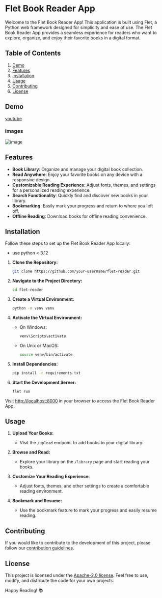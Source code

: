 # Flet Book Reader App

Welcome to the Flet Book Reader App! This application is built using Flet, a Python web framework designed for simplicity and ease of use. The Flet Book Reader App provides a seamless experience for readers who want to explore, organize, and enjoy their favorite books in a digital format.

## Table of Contents

1. [Demo](#demo)
2. [Features](#features)
3. [Installation](#installation)
4. [Usage](#usage)
5. [Contributing](#contributing)
6. [License](#license)

## Demo
[youtube](https://youtu.be/F_QveQ80s6I?si=WtHZYcrd9Lujm2nI)

### images
![image](https://github.com/phanstudio/flet-reader/assets/85735876/5feb5007-9c4d-4e18-8cb4-2e680f8573a7)

## Features

- **Book Library**: Organize and manage your digital book collection.
- **Read Anywhere**: Enjoy your favorite books on any device with a responsive design.
- **Customizable Reading Experience**: Adjust fonts, themes, and settings for a personalized reading experience.
- **Search Functionality**: Quickly find and discover new books in your library.
- **Bookmarking**: Easily mark your progress and return to where you left off.
- **Offline Reading**: Download books for offline reading convenience.

## Installation

Follow these steps to set up the Flet Book Reader App locally:

- use python < 3.12 

1. **Clone the Repository:**
   ```bash
   git clone https://github.com/your-username/flet-reader.git
   ```

2. **Navigate to the Project Directory:**
   ```bash
   cd flet-reader
   ```

3. **Create a Virtual Environment:**
   ```bash
   python -m venv venv
   ```

4. **Activate the Virtual Environment:**
   - On Windows:
     ```bash
     venv\Scripts\activate
     ```
   - On Unix or MacOS:
     ```bash
     source venv/bin/activate
     ```

5. **Install Dependencies:**
   ```bash
   pip install -r requirements.txt
   ```

7. **Start the Development Server:**
   ```bash
   flet run 
   ```

Visit [http://localhost:8000](http://localhost:8000) in your browser to access the Flet Book Reader App.

## Usage

1. **Upload Your Books:**
   - Visit the `/upload` endpoint to add books to your digital library.

2. **Browse and Read:**
   - Explore your library on the `/library` page and start reading your books.

3. **Customize Your Reading Experience:**
   - Adjust fonts, themes, and other settings to create a comfortable reading environment.

4. **Bookmark and Resume:**
   - Use the bookmark feature to mark your progress and easily resume reading.

## Contributing

If you would like to contribute to the development of this project, please follow our [contribution guidelines](CONTRIBUTING.md).

## License

This project is licensed under the [Apache-2.0 license](LICENSE). Feel free to use, modify, and distribute the code for your own projects.

Happy Reading! 📚
